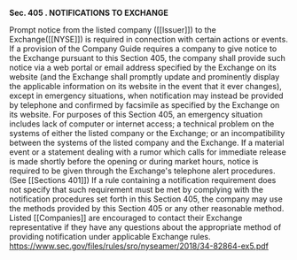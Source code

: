 **Sec. 405 . NOTIFICATIONS TO EXCHANGE**

Prompt notice from the listed company ([[Issuer]]) to the Exchange([[NYSE]]) is required in connection with certain actions or events. If a provision of the Company Guide requires a company to give notice to the Exchange pursuant to this Section 405, the company shall provide such notice via a web portal or email address specified by the Exchange on its website (and the Exchange shall promptly update and prominently display the applicable information on its website in the event that it ever changes), except in emergency situations, when notification may instead be provided by telephone and confirmed by facsimile as specified by the Exchange on its website. For purposes of this Section 405, an emergency situation includes lack of computer or internet access; a technical problem on the systems of either the listed company or the Exchange; or an incompatibility between the systems of the listed company and the Exchange. If a material event or a statement dealing with a rumor which calls for immediate release is made shortly before the opening or during market hours, notice is required to be given through the Exchange's telephone alert procedures. (See [[Sections 401]]) If a rule containing a notification requirement does not specify that such requirement must be met by complying with the notification procedures set forth in this Section 405, the company may use the methods provided by this Section 405 or any other reasonable method. Listed [[Companies]] are encouraged to contact their Exchange representative if they have any questions about the appropriate method of providing notification under applicable Exchange rules.
https://www.sec.gov/files/rules/sro/nyseamer/2018/34-82864-ex5.pdf